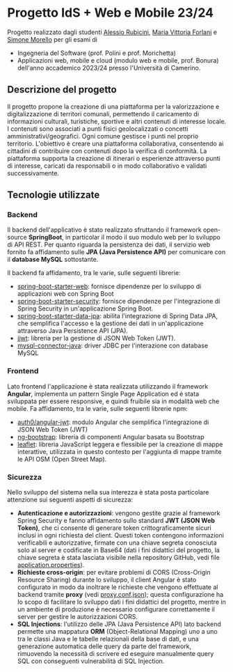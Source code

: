 # Progetto IdS + Web e Mobile 23/24
Progetto realizzato dagli studenti [Alessio Rubicini](https://github.com/alessiorubicini), [Maria Vittoria Forlani](https://github.com/Vittoria61) e [Simone Morello](https://github.com/DiamondBest) per gli esami di
- Ingegneria del Software (prof. Polini e prof. Morichetta)
- Applicazioni web, mobile e cloud (modulo web e mobile, prof. Bonura) 
dell'anno accademico 2023/24 presso l'Università di Camerino.

## Descrizione del progetto
Il progetto propone la creazione di una piattaforma per la valorizzazione e digitalizzazione di territori comunali, permettendo il caricamento di informazioni culturali, turistiche, sportive e altri contenuti di interesse locale. I contenuti sono associati a punti fisici geolocalizzati o concetti amministrativi/geografici. Ogni comune gestisce i punti nel proprio territorio. L'obiettivo è creare una piattaforma collaborativa, consentendo ai cittadini di contribuire con contenuti dopo la verifica di conformità. La piattaforma supporta la creazione di itinerari o esperienze attraverso punti di interesse, caricati da responsabili o in modo collaborativo e validati successivamente.

## Tecnologie utilizzate

### Backend
Il backend dell'applicativo è stato realizzato sfruttando il framework open-source **SpringBoot**, in particolar il modo il suo modulo web per lo sviluppo di API REST. Per quanto riguarda la persistenza dei dati, il servizio web fornito fa affidamento sulle **JPA (Java Persistence API)** per comunicare con il **database MySQL** sottostante.

Il backend fa affidamento, tra le varie, sulle seguenti librerie:
- [spring-boot-starter-web](https://mvnrepository.com/artifact/org.springframework.boot/spring-boot-starter-web): fornisce dipendenze per lo sviluppo di applicazioni web con Spring Boot
- [spring-boot-starter-security](https://mvnrepository.com/artifact/org.springframework.boot/spring-boot-starter-security): fornisce dipendenze per l'integrazione di Spring Security in un'applicazione Spring Boot.
- [spring-boot-starter-data-jpa](https://mvnrepository.com/artifact/org.springframework.boot/spring-boot-starter-data-jpa): abilita l'integrazione di Spring Data JPA, che semplifica l'accesso e la gestione dei dati in un'applicazione attraverso Java Persistence API (JPA).
- [jjwt](https://mvnrepository.com/artifact/io.jsonwebtoken/jjwt-api): libreria per la gestione di JSON Web Token (JWT).
- [mysql-connector-java](https://mvnrepository.com/artifact/mysql/mysql-connector-java): driver JDBC per l'interazione con database MySQL

### Frontend
Lato frontend l'applicazione è stata realizzata utilizzando il framework **Angular**, implementa un pattern Single Page Application ed è stata sviluppata per essere responsive, e quindi fruibile sia in modalità web che mobile. Fa affidamento, tra le varie, sulle seguenti librerie npm:
- [auth0/angular-jwt](https://www.npmjs.com/package/@auth0/angular-jwt): modulo Angular che semplifica l'integrazione di JSON Web Token (JWT) 
- [ng-bootstrap](https://www.npmjs.com/package/@ng-bootstrap/ng-bootstrap): libreria di componenti Angular basata su Bootstrap
- [leaflet](https://www.npmjs.com/package/leaflet): libreria JavaScript leggera e flessibile per la creazione di mappe interattive, utilizzata in questo contesto per l'aggiunta di mappe tramite le API OSM (Open Street Map).

### Sicurezza
Nello sviluppo del sistema nella sua interezza è stata posta particolare attenzione sui seguenti aspetti di sicurezza:
- **Autenticazione e autorizzazioni**: vengono gestite grazie al framework Spring Security e fanno affidamento sullo standard **JWT (JSON Web Token)**, che ci consente di generare token crittograficamente sicuri inclusi in ogni richiesta del client. Questi token contengono informazioni verificabili e autorizzative, firmate con una chiave segreta conosciuta solo al server e codificate in Base64 (dati i fini didattici del progetto, la chiave segreta è stata lasciata visibile nella repository GitHub, vedi file [application.properties](backend/opencity/src/main/resources/application.properties)).
- **Richieste cross-origin**: per evitare problemi di CORS (Cross-Origin Resource Sharing) durante lo sviluppo, il client Angular è stato configurato in modo da inoltrare le richieste che vengono effettuate al backend tramite **proxy** (vedi [proxy.conf.json](frontend/src/proxy.conf.json)); questa configurazione ha lo scopo di facilitare lo sviluppo dati i fini didattici del progetto, mentre in un ambiente di produzione è necessario configurare correttamente il server per gestire le autorizzazioni CORS.
- **SQL Injections**: l'utilizzo delle JPA (Java Persistence API) lato backend permette una mappatura **ORM** (Object-Relational Mapping) uno a uno tra le classi Java e le tabelle relazionali della base di dati, e una generazione automatica delle query da parte del framework, rimuovendo la necessità di scrivere ed eseguire manualmente query SQL con conseguenti vulnerabilità di SQL Injection.



